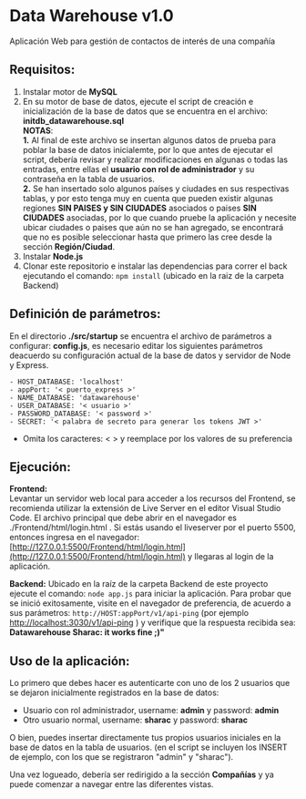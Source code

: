 # Data Warehouse v1.0

Aplicación Web para gestión de contactos de interés de una compañía

## [](https://github.com/SharaC/DataWareHouse#requisitos)Requisitos:

1.  Instalar motor de **MySQL**
2.  En su motor de base de datos, ejecute el script de creación e inicialización de la base de datos que se encuentra en el archivo: **initdb_datawarehouse.sql**  
    **NOTAS**:  
    **1.** Al final de este archivo se insertan algunos datos de prueba para poblar la base de datos inicialemte, por lo que antes de ejecutar el script, debería revisar y realizar modificaciones en algunas o todas las entradas, entre ellas el **usuario con rol de administrador** y su contraseña en la tabla de usuarios.  
    **2.** Se han insertado solo algunos países y ciudades en sus respectivas tablas, y por esto tenga muy en cuenta que pueden existir algunas regiones **SIN PAISES y SIN CIUDADES** asociados o paises **SIN CIUDADES** asociadas, por lo que cuando pruebe la aplicación y necesite ubicar ciudades o paises que aún no se han agregado, se encontrará que no es posible seleccionar hasta que primero las cree desde la sección **Región/Ciudad**.
3.  Instalar **Node.js**
4.  Clonar este repositorio e instalar las dependencias para correr el back ejecutando el comando: `npm install` (ubicado en la raiz de la carpeta Backend)

## [](https://github.com/SharaC/DataWareHouse#definici%C3%B3n-de-par%C3%A1metros)Definición de parámetros:

En el directorio **./src/startup** se encuentra el archivo de parámetros a configurar: **config.js**, es necesario editar los siguientes parámetros deacuerdo su configuración actual de la base de datos y servidor de Node y Express.

```
- HOST_DATABASE: 'localhost'
- appPort: '< puerto_express >'
- NAME_DATABASE: 'datawarehouse'
- USER_DATABASE: '< usuario >'
- PASSWORD_DATABASE: '< password >'
- SECRET: '< palabra de secreto para generar los tokens JWT >'

```

- Omita los caracteres: < > y reemplace por los valores de su preferencia

## [](https://github.com/SharaC/DataWareHouse#ejecuci%C3%B3n)Ejecución:

**Frontend:**  
Levantar un servidor web local para acceder a los recursos del Frontend, se recomienda utilizar la extensión de Live Server en el editor Visual Studio Code. El archivo principal que debe abrir en el navegador es ./Frontend/html/login.html . Si estás usando el liveserver por el puerto 5500, entonces ingresa en el navegador: [http://127.0.0.1:5500/Frontend/html/login.html](http://127.0.0.1:5500/Frontend/html/login.html) y llegaras al login de la aplicación.

**Backend:**
Ubicado en la raíz de la carpeta Backend de este proyecto ejecute el comando: `node app.js` para iniciar la aplicación. Para probar que se inició exitosamente, visite en el navegador de preferencia, de acuerdo a sus parámetros: `http://HOST:appPort/v1/api-ping` (por ejemplo [http://localhost:3030/v1/api-ping](http://localhost:3030/v1/api-ping) ) y verifique que la respuesta recibida sea: **Datawarehouse Sharac: it works fine ;)"**

## [](https://github.com/SharaC/DataWareHouse#uso-de-la-aplicaci%C3%B3n)Uso de la aplicación:

Lo primero que debes hacer es autenticarte con uno de los 2 usuarios que se dejaron inicialmente registrados en la base de datos:

- Usuario con rol administrador, username: **admin** y password: **admin**
- Otro usuario normal, username: **sharac** y password: **sharac**

O bien, puedes insertar directamente tus propios usuarios iniciales en la base de datos en la tabla de usuarios. (en el script se incluyen los INSERT de ejemplo, con los que se registraron "admin" y "sharac").

Una vez logueado, debería ser redirigido a la sección **Compañías** y ya puede comenzar a navegar entre las diferentes vistas.
